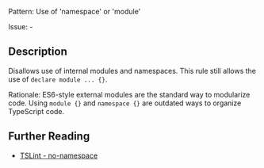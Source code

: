 Pattern: Use of 'namespace' or 'module'

Issue: -

## Description

Disallows use of internal modules and namespaces. This rule still allows the use of `declare module ... {}`.
  
Rationale: ES6-style external modules are the standard way to modularize code. Using `module {}` and `namespace {}` are outdated ways to organize TypeScript code.

## Further Reading

* [TSLint - no-namespace](https://palantir.github.io/tslint/rules/no-namespace)